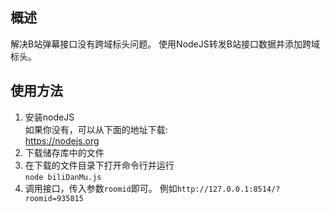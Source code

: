 ## 概述    
解决B站弹幕接口没有跨域标头问题。 使用NodeJS转发B站接口数据并添加跨域标头。
## 使用方法    
1. 安装nodeJS    
如果你没有，可以从下面的地址下载:   
<https://nodejs.org>    
2. 下载储存库中的文件   
3. 在下载的文件目录下打开命令行并运行    
`node biliDanMu.js`
4. 调用接口，传入参数`roomid`即可。
例如`http://127.0.0.1:8514/?roomid=935815`
